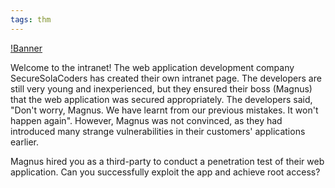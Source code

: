 ```yaml
---
tags: thm
---
```


[!Banner](./src/uploads/intranet.png)

Welcome to the intranet!
The web application development company SecureSolaCoders has created their own intranet page. The developers are still very young and inexperienced, but they ensured their boss (Magnus) that the web application was secured appropriately. The developers said, "Don't worry, Magnus. We have learnt from our previous mistakes. It won't happen again". However, Magnus was not convinced, as they had introduced many strange vulnerabilities in their customers' applications earlier.

Magnus hired you as a third-party to conduct a penetration test of their web application. Can you successfully exploit the app and achieve root access?